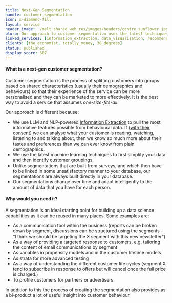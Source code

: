 ```yaml
---
title: Next-Gen Segmentation
handle: customer_segmentation
icon: x-diamond-fill
layout: service
header_image:  /melt_shared_web_res/images/headers/centre_sunflower.jpg
blurb: Our approach to customer segmentation uses the latest techniques in AI to build a meaningful and genuinely useful segmentation directly on top of your customer database.
linked_services: [information_extraction, data_visualisation, recommender_systems]
clients: [the_economist, totally_money, 38_degrees]
status: published
display_score: S07
---
```


#### What is a next-gen customer segmentation?

Customer segmentation is the process of splitting  customers into groups based on shared characteristics (usually their demographics and behaviours) so that their experience of the service can be more personalised and they can be marketed to more effectively. It is the best way to avoid a service that assumes *one-size-fits-all*.

Our approach is different because:

- We use LLM and NLP-powered [Information Extraction](/services/information_extraction) to pull the most informative features possible from behavioural data. If ([with their consent](/ethical_data_science)) we can analyse what your customer is reading, watching, listening to and talking about, then we know so much more about their tastes and preferences than we can ever know from plain demographics.
-  We use the latest machine learning techniques to first simplify your data and then identify customer groupings.
- Unlike segmentations that are built from surveys, and which then have to be linked in some unsatisfactory manner to your database, our segmentations are always built directly in your database.
- Our segmentations change over time and adapt intelligently to the amount of data that you have for each person.

#### Why would you need it?

A segmentation is an ideal starting point for building up a data science capabilities as it can be reused in many places. Some examples are:

- As a communication tool within the business (reports can be broken down by segment, discussions can be structured using the segments - “I think we should be targeting the X segment with this new newsletter”)
- As a way of providing a targeted response to customers, e.g. tailoring the content of email communications by segment
- As variables in propensity models and in the customer lifetime models
- As strata for more advanced testing
- As a way of understanding the different customer life cycles (segment X tend to subscribe in response to offers but will cancel once the full price is charged.)
- To profile customers for partners or advertisers.

In addition to this the process of creating the segmentation also provides as a bi-product a lot of useful insight into customer behaviour
